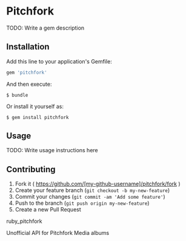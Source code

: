 # Pitchfork

TODO: Write a gem description

## Installation

Add this line to your application's Gemfile:

```ruby
gem 'pitchfork'
```

And then execute:

    $ bundle

Or install it yourself as:

    $ gem install pitchfork

## Usage

TODO: Write usage instructions here

## Contributing

1. Fork it ( https://github.com/[my-github-username]/pitchfork/fork )
2. Create your feature branch (`git checkout -b my-new-feature`)
3. Commit your changes (`git commit -am 'Add some feature'`)
4. Push to the branch (`git push origin my-new-feature`)
5. Create a new Pull Request

ruby_pitchfork


Unofficial API for Pitchfork Media albums
